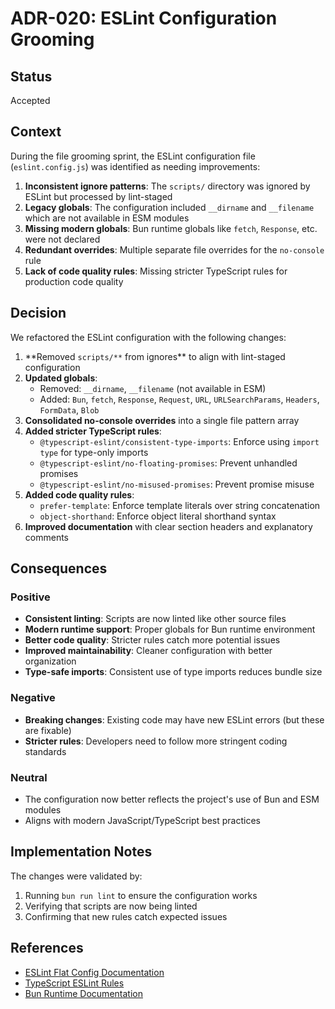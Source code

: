 # ADR-020: ESLint Configuration Grooming

## Status

Accepted

## Context

During the file grooming sprint, the ESLint configuration file (`eslint.config.js`) was identified as needing improvements:

1. **Inconsistent ignore patterns**: The `scripts/` directory was ignored by ESLint but processed by lint-staged
2. **Legacy globals**: The configuration included `__dirname` and `__filename` which are not available in ESM modules
3. **Missing modern globals**: Bun runtime globals like `fetch`, `Response`, etc. were not declared
4. **Redundant overrides**: Multiple separate file overrides for the `no-console` rule
5. **Lack of code quality rules**: Missing stricter TypeScript rules for production code quality

## Decision

We refactored the ESLint configuration with the following changes:

1. **Removed `scripts/**` from ignores\*\* to align with lint-staged configuration
2. **Updated globals**:
   - Removed: `__dirname`, `__filename` (not available in ESM)
   - Added: `Bun`, `fetch`, `Response`, `Request`, `URL`, `URLSearchParams`, `Headers`, `FormData`, `Blob`
3. **Consolidated no-console overrides** into a single file pattern array
4. **Added stricter TypeScript rules**:
   - `@typescript-eslint/consistent-type-imports`: Enforce using `import type` for type-only imports
   - `@typescript-eslint/no-floating-promises`: Prevent unhandled promises
   - `@typescript-eslint/no-misused-promises`: Prevent promise misuse
5. **Added code quality rules**:
   - `prefer-template`: Enforce template literals over string concatenation
   - `object-shorthand`: Enforce object literal shorthand syntax
6. **Improved documentation** with clear section headers and explanatory comments

## Consequences

### Positive

- **Consistent linting**: Scripts are now linted like other source files
- **Modern runtime support**: Proper globals for Bun runtime environment
- **Better code quality**: Stricter rules catch more potential issues
- **Improved maintainability**: Cleaner configuration with better organization
- **Type-safe imports**: Consistent use of type imports reduces bundle size

### Negative

- **Breaking changes**: Existing code may have new ESLint errors (but these are fixable)
- **Stricter rules**: Developers need to follow more stringent coding standards

### Neutral

- The configuration now better reflects the project's use of Bun and ESM modules
- Aligns with modern JavaScript/TypeScript best practices

## Implementation Notes

The changes were validated by:

1. Running `bun run lint` to ensure the configuration works
2. Verifying that scripts are now being linted
3. Confirming that new rules catch expected issues

## References

- [ESLint Flat Config Documentation](https://eslint.org/docs/latest/use/configure/configuration-files)
- [TypeScript ESLint Rules](https://typescript-eslint.io/rules/)
- [Bun Runtime Documentation](https://bun.sh/docs)
